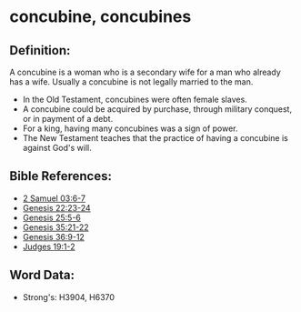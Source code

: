 # concubine, concubines #

## Definition: ##

A concubine is a woman who is a secondary wife for a man who already has a wife. Usually a concubine is not legally married to the man.

* In the Old Testament, concubines were often female slaves.
* A concubine could be acquired by purchase, through military conquest, or in payment of a debt.
* For a king, having many concubines was a sign of power. 
* The New Testament teaches that the practice of having a concubine is against God's will.

## Bible References: ##

* [2 Samuel 03:6-7](rc://en/tn/help/2sa/03/06)
* [Genesis 22:23-24](rc://en/tn/help/gen/22/23)
* [Genesis 25:5-6](rc://en/tn/help/gen/25/05)
* [Genesis 35:21-22](rc://en/tn/help/gen/35/21)
* [Genesis 36:9-12](rc://en/tn/help/gen/36/09)
* [Judges 19:1-2](rc://en/tn/help/jdg/19/01)

## Word Data: ##

* Strong's: H3904, H6370
